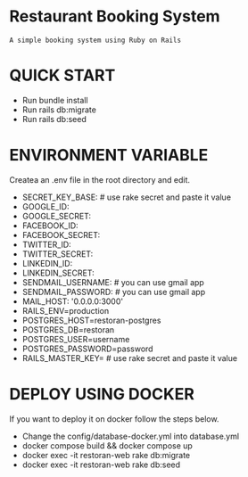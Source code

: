 # Restaurant Booking System 
```
A simple booking system using Ruby on Rails  
```
# QUICK START
* Run bundle install
* Run rails db:migrate
* Run rails db:seed

# ENVIRONMENT VARIABLE
Createa an .env file in the root directory and edit.

* SECRET_KEY_BASE: # use rake secret and paste it value
* GOOGLE_ID:
* GOOGLE_SECRET:
* FACEBOOK_ID:
* FACEBOOK_SECRET:
* TWITTER_ID:
* TWITTER_SECRET:
* LINKEDIN_ID:
* LINKEDIN_SECRET:
* SENDMAIL_USERNAME: # you can use gmail app
* SENDMAIL_PASSWORD: # you can use gmail app
* MAIL_HOST: '0.0.0.0:3000'
* RAILS_ENV=production
* POSTGRES_HOST=restoran-postgres
* POSTGRES_DB=restoran
* POSTGRES_USER=username
* POSTGRES_PASSWORD=password
* RAILS_MASTER_KEY= # use rake secret and paste it value

# DEPLOY USING DOCKER
If you want to deploy it on docker follow the steps below.

* Change the config/database-docker.yml into database.yml
* docker compose build && docker compose up
* docker exec -it restoran-web rake db:migrate
* docker exec -it restoran-web rake db:seed 
